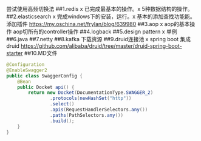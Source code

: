尝试使用高频切换法
##1.redis x
    已完成最基本的操作。x
    5种数据结构的操作。
##2.elasticsearch x
    完成windows下的安装，运行。x
    基本的添加查找功能能。
添加插件
https://my.oschina.net/frylan/blog/639980
##3.aop x
    aop的基本操作
    aop切所有的controller操作
##4.logback
##5.design pattern x
 单例
##6.java
##7.netty
##8.kafka
    下载资源
##9.druid连接池 x
spring boot 集成druid
https://github.com/alibaba/druid/tree/master/druid-spring-boot-starter
##10.MD文件

```java
@Configuration
@EnableSwagger2
public class SwaggerConfig {
    @Bean
    public Docket api() {
        return new Docket(DocumentationType.SWAGGER_2)
                .protocols(newHashSet("http"))
                .select()
                .apis(RequestHandlerSelectors.any())
                .paths(PathSelectors.any())
                .build();
    }
}
```